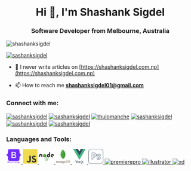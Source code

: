 <h1 align="center">Hi 👋, I'm Shashank Sigdel</h1>
<h3 align="center">Software Developer from Melbourne, Australia</h3>

<p align="left"> <img src="https://komarev.com/ghpvc/?username=shashanksigdel&label=Profile%20views&color=0e75b6&style=flat" alt="shashanksigdel" /> </p>

<p align="left"> <a href="https://twitter.com/sashanksigdel" target="blank"><img src="https://img.shields.io/twitter/follow/sashanksigdel?logo=twitter&style=for-the-badge" alt="sashanksigdel" /></a> </p>

- 📝 I never write articles on [https://shashanksigdel.com.np](https://shashanksigdel.com.np)

- 📫 How to reach me **shashanksigdel01@gmail.com**

<h3 align="left">Connect with me:</h3>
<p align="left">

<a href="https://twitter.com/sashanksigdel" target="blank"><img align="center" src="https://raw.githubusercontent.com/rahuldkjain/github-profile-readme-generator/master/src/images/icons/Social/twitter.svg" alt="sashanksigdel" height="30" width="40" /></a>
<a href="https://linkedin.com/in/sashanksigdel" target="blank"><img align="center" src="https://raw.githubusercontent.com/rahuldkjain/github-profile-readme-generator/master/src/images/icons/Social/linked-in-alt.svg" alt="sashanksigdel" height="30" width="40" /></a>
  <a href="https://instagram.com/thulomanche" target="blank"><img align="center" src="https://raw.githubusercontent.com/rahuldkjain/github-profile-readme-generator/master/src/images/icons/Social/instagram.svg" alt="thulomanche" height="30" width="40" /></a>
<a href="https://fb.com/sashanksigdel" target="blank"><img align="center" src="https://raw.githubusercontent.com/rahuldkjain/github-profile-readme-generator/master/src/images/icons/Social/facebook.svg" alt="sashanksigdel" height="30" width="40" /></a>
<a href="https://www.behance.net/sashanksigdel" target="blank"><img align="center" src="https://raw.githubusercontent.com/rahuldkjain/github-profile-readme-generator/master/src/images/icons/Social/behance.svg" alt="sashanksigdel" height="30" width="40" /></a>
  <a href="https://codepen.io/sashanksigdel" target="blank"><img align="center" src="https://raw.githubusercontent.com/rahuldkjain/github-profile-readme-generator/master/src/images/icons/Social/codepen.svg" alt="sashanksigdel" height="30" width="40" /></a>
</p>


<h3 align="left">Languages and Tools:</h3>
<a href="https://getbootstrap.com" target="_blank"> <img src="https://raw.githubusercontent.com/devicons/devicon/master/icons/bootstrap/bootstrap-plain-wordmark.svg" alt="bootstrap" width="40" height="40"/> </a>  <a href="https://developer.mozilla.org/en-US/docs/Web/JavaScript" target="_blank"> <img src="https://raw.githubusercontent.com/devicons/devicon/master/icons/javascript/javascript-original.svg" alt="javascript" width="40" height="40"/> </a>  <a href="https://nodejs.org" target="_blank"> <img src="https://raw.githubusercontent.com/devicons/devicon/master/icons/nodejs/nodejs-original-wordmark.svg" alt="nodejs" width="40" height="40"/> </a>  <a href="https://www.mongodb.com/" target="_blank"> <img src="https://raw.githubusercontent.com/devicons/devicon/master/icons/mongodb/mongodb-original-wordmark.svg" alt="mongodb" width="40" height="40"/> </a>  <a href="https://vuejs.org/" target="_blank"> <img src="https://raw.githubusercontent.com/devicons/devicon/master/icons/vuejs/vuejs-original-wordmark.svg" alt="vuejs" width="40" height="40"/> </a>  <a href="https://www.photoshop.com/en" target="_blank"> <img src="https://raw.githubusercontent.com/devicons/devicon/master/icons/photoshop/photoshop-line.svg" alt="photoshop" width="40" height="40"/> </a>  <a href="https://www.adobe.com/products/premiere.html" target="_blank"> <img src="https://seeklogo.com/images/A/adobe-premiere-cc-logo-2B72AFF7E6-seeklogo.com.png" alt="premierepro" width="40" height="40"/> </a>  <a href="https://www.adobe.com/in/products/illustrator.html" target="_blank"> <img src="https://www.vectorlogo.zone/logos/adobe_illustrator/adobe_illustrator-icon.svg" alt="illustrator" width="40" height="40"/> </a>  <a href="https://www.adobe.com/products/xd.html" target="_blank"> <img src="https://cdn.worldvectorlogo.com/logos/adobe-xd.svg" alt="xd" width="40" height="40"/> </a> </p>
